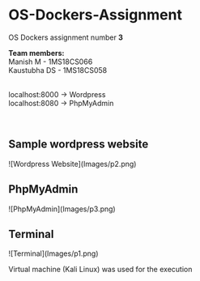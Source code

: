 # OS-Dockers-Assignment

OS Dockers assignment number <b>3</b>

<b>Team members:</b><br>
Manish M - 1MS18CS066<br>
Kaustubha DS - 1MS18CS058<br>
<br>

localhost:8000 -> Wordpress<br>
localhost:8080 -> PhpMyAdmin

<br>

<h2> Sample wordpress website </h2>
![Wordpress Website](Images/p2.png) <br>

<h2> PhpMyAdmin </h2>
![PhpMyAdmin](Images/p3.png) <br>

<h2> Terminal </h2>
![Terminal](Images/p1.png)

Virtual machine (Kali Linux) was used for the execution




